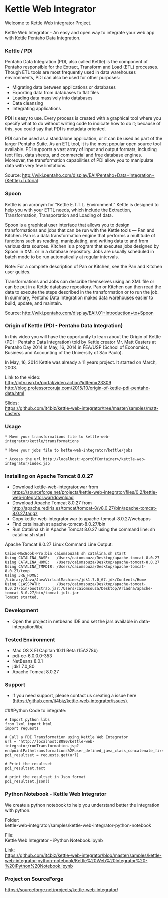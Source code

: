 # Kettle Web Integrator

Welcome to Kettle Web integrator Project.

Kettle Web Integrator - An easy and open way to integrate your web app with Kettle Pentaho Data Integration.

### Kettle / PDI

Pentaho Data Integration (PDI, also called Kettle) is the component of Pentaho responsible for the Extract, Transform and Load (ETL) processes. Though ETL tools are most frequently used in data warehouses environments, PDI can also be used for other purposes:
* Migrating data between applications or databases
* Exporting data from databases to flat files
* Loading data massively into databases
* Data cleansing
* Integrating applications
 
PDI is easy to use. Every process is created with a graphical tool where you specify what to do without writing code to indicate how to do it; because of this, you could say that PDI is metadata oriented.

PDI can be used as a standalone application, or it can be used as part of the larger Pentaho Suite. As an ETL tool, it is the most popular open source tool available. PDI supports a vast array of input and output formats, including text files, data sheets, and commercial and free database engines. Moreover, the transformation capabilities of PDI allow you to manipulate data with very few limitations.

Source: http://wiki.pentaho.com/display/EAI/Pentaho+Data+Integration+(Kettle)+Tutorial

### Spoon

Kettle is an acronym for "Kettle E.T.T.L. Environment." Kettle is designed to help you with your ETTL needs, which include the Extraction, Transformation, Transportation and Loading of data.

Spoon is a graphical user interface that allows you to design transformations and jobs that can be run with the Kettle tools — Pan and Kitchen. Pan is a data transformation engine that performs a multitude of functions such as reading, manipulating, and writing data to and from various data sources. Kitchen is a program that executes jobs designed by Spoon in XML or in a database repository. Jobs are usually scheduled in batch mode to be run automatically at regular intervals.

Note: For a complete description of Pan or Kitchen, see the Pan and Kitchen user guides.

Transformations and Jobs can describe themselves using an XML file or can be put in a Kettle database repository. Pan or Kitchen can then read the data to execute the steps described in the transformation or to run the job. In summary, Pentaho Data Integration makes data warehouses easier to build, update, and maintain.

Source: http://wiki.pentaho.com/display/EAI/.01+Introduction+to+Spoon

### Origin of Kettle (PDI - Pentaho Data Integration)

In this video you will have the opportunity to learn about the Origin of Kettle (PDI - Pentaho Data Integration) told by Kettle creator Mr. Matt Casters at Pentaho Day 2014 in May, 16, 2014 in FEA/USP (School of Economics, Business and Accounting of the University of São Paulo).

In May, 16, 2014 Kettle was already a 11 years project. It started on March, 2003.

Link to the video:<BR>
http://iptv.usp.br/portal/video.action?idItem=23309<BR>
http://blog.professorcoruja.com/2015/10/origin-of-kettle-pdi-pentaho-data.html<BR>

Slides:<BR>
https://github.com/it4biz/kettle-web-integrator/tree/master/samples/matt-casters<BR>


### Usage

	* Move your transformations file to kettle-web-integrator/kettle/transformations

	* Move your jobs file to kette-web-integrator/kettle/jobs

	* Access the url http://localhost:<portOfContainer>/kettle-web-integrator/index.jsp


### Installing on Apache Tomcat 8.0.27

* Download kettle-web-integrator.war from https://sourceforge.net/projects/kettle-web-integrator/files/0.2/kettle-web-integrator.war/download
* Download Apache Tomcat 8.0.27 from http://apache.rediris.es/tomcat/tomcat-8/v8.0.27/bin/apache-tomcat-8.0.27.tar.gz
* Copy kettle-web-integrator.war to apache-tomcat-8.0.27/webapps
* Find catalina.sh at apache-tomcat-8.0.27/bin
* Run Catalina.sh in Apache Tomcat 8.0.27 using the command line: sh catalina.sh start

Apache Tomcat 8.0.27 Linux Command Line Output:

```
Caios-MacBook-Pro:bin caiomsouza$ sh catalina.sh start
Using CATALINA_BASE:   /Users/caiomsouza/Desktop/apache-tomcat-8.0.27
Using CATALINA_HOME:   /Users/caiomsouza/Desktop/apache-tomcat-8.0.27
Using CATALINA_TMPDIR: /Users/caiomsouza/Desktop/apache-tomcat-8.0.27/temp
Using JRE_HOME:        /Library/Java/JavaVirtualMachines/jdk1.7.0_67.jdk/Contents/Home
Using CLASSPATH:       /Users/caiomsouza/Desktop/apache-tomcat-8.0.27/bin/bootstrap.jar:/Users/caiomsouza/Desktop/Ariadna/apache-tomcat-8.0.27/bin/tomcat-juli.jar
Tomcat started.
```

### Development

* Open the project in netbeans IDE and set the jars available in data-integration/lib/.

### Tested Environment
* Mac OS X El Capitan 10.11 Beta (15A278b)
* pdi-ce-6.0.0.0-353
* NetBeans 8.0.1
* jdk1.7.0_80
* Apache Tomcat 8.0.27


### Support
* If you need support, please contact us creating a issue here (https://github.com/it4biz/kettle-web-integrator/issues).

###Python Code to integrate:

```
# Import python libs
from lxml import html
import requests

# Call a PDI Transformation using Kettle Web Integrator  
url = "http://localhost:8080/kettle-web-integrator/runTransformation.jsp?endpointPath=transformations%2Fuser_defined_java_class_concatenate_firstname_lastname.ktr&stepOutput=Json+output"
pdi_resultset = requests.get(url)

# Print the resultset
pdi_resultset.text

# print the resultset in Json format
pdi_resultset.json()

```

### Python Notebook - Kettle Web Integrator

We create a python notebook to help you understand better the integration with python.

Folder:<BR>
kettle-web-integrator/samples/kettle-web-integrator-python-notebook<BR>

File:<BR>
Kettle Web Integrator - iPython Notebook.ipynb<BR>

Link:<BR>
https://github.com/it4biz/kettle-web-integrator/blob/master/samples/kettle-web-integrator-python-notebook/Kettle%20Web%20Integrator%20-%20iPython%20Notebook.ipynb

### Project on SourceForge
https://sourceforge.net/projects/kettle-web-integrator/
